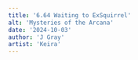 ```yaml
---
title: '6.64 Waiting to ExSquirrel'
alt: 'Mysteries of the Arcana'
date: '2024-10-03'
author: 'J Gray'
artist: 'Keira'
---
```

